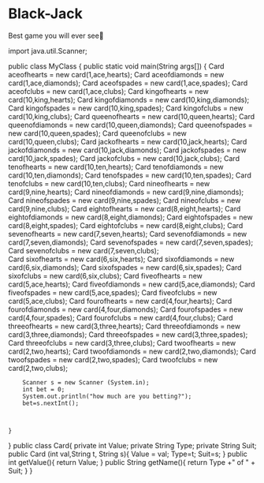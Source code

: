 # Black-Jack
Best game you will ever see🤯

import java.util.Scanner;

public class MyClass {
    public static void main(String args[]) {
        Card aceofhearts = new card(1,ace,hearts);
        Card aceofdiamonds = new card(1,ace,diamonds);
        Card aceofspades = new card(1,ace,spades);
        Card aceofclubs = new card(1,ace,clubs);
        Card kingofhearts = new card(10,king,hearts);
        Card kingofdiamonds = new card(10,king,diamonds);
        Card kingofspades = new card(10,king,spades);
        Card kingofclubs = new card(10,king,clubs);
        Card queenofhearts = new card(10,queen,hearts);
        Card queenofdiamonds = new card(10,queen,diamonds);
        Card queenofspades = new card(10,queen,spades);
        Card queenofclubs = new card(10,queen,clubs);
        Card jackofhearts = new card(10,jack,hearts);
        Card jackofdiamonds = new card(10,jack,diamonds);
        Card jackofspades = new card(10,jack,spades);
        Card jackofclubs = new card(10,jack,clubs);
        Card tenofhearts = new card(10,ten,hearts);
        Card tenofdiamonds = new card(10,ten,diamonds);
        Card tenofspades = new card(10,ten,spades);
        Card tenofclubs = new card(10,ten,clubs);
        Card nineofhearts = new card(9,nine,hearts);
        Card nineofdiamonds = new card(9,nine,diamonds);
        Card nineofspades = new card(9,nine,spades);
        Card nineofclubs = new card(9,nine,clubs);
        Card eightofhearts = new card(8,eight,hearts);
        Card eightofdiamonds = new card(8,eight,diamonds);
        Card eightofspades = new card(8,eight,spades);
        Card eightofclubs = new card(8,eight,clubs);
        Card sevenofhearts = new card(7,seven,hearts);
        Card sevenofdiamonds = new card(7,seven,diamonds);
        Card sevenofspades = new card(7,seven,spades);
        Card sevenofclubs = new card(7,seven,clubs);    
        Card sixofhearts = new card(6,six,hearts);
        Card sixofdiamonds = new card(6,six,diamonds);
        Card sixofspades = new card(6,six,spades);
        Card sixofclubs = new card(6,six,clubs);
        Card fiveofhearts = new card(5,ace,hearts);
        Card fiveofdiamonds = new card(5,ace,diamonds);
        Card fiveofspades = new card(5,ace,spades);
        Card fiveofclubs = new card(5,ace,clubs);
        Card fourofhearts = new card(4,four,hearts);
        Card fourofdiamonds = new card(4,four,diamonds);
        Card fourofspades = new card(4,four,spades);
        Card fourofclubs = new card(4,four,clubs);
        Card threeofhearts = new card(3,three,hearts);
        Card threeofdiamonds = new card(3,three,diamonds);
        Card threeofspades = new card(3,three,spades);
        Card threeofclubs = new card(3,three,clubs);
        Card twoofhearts = new card(2,two,hearts);
        Card twoofdiamonds = new card(2,two,diamonds);
        Card twoofspades = new card(2,two,spades);
        Card twoofclubs = new card(2,two,clubs);
    
    
    
    
        Scanner s = new Scanner (System.in);
        int bet = 0;
        System.out.println("how much are you betting?");
        bet=s.nextInt();
    
    
    
    }
}
public class Card{
    private int Value; 
    private String Type;
    private String Suit; 
    public Card (int val,String t, String s){
        Value = val;
        Type=t;
        Suit=s;
    }
    public int getValue(){
        return Value;
    }
    public String getName(){
        return Type +" of " + Suit;
    }
}

